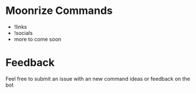 # Moonrize Commands
- !links
- !socials
- more to come soon


# Feedback
Feel free to submit an issue with an new command ideas or feedback on the bot
